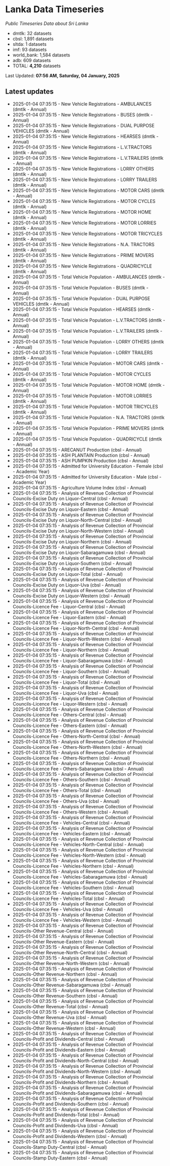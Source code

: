 # Lanka Data Timeseries
*Public Timeseries Data about Sri Lanka*

* dmtlk: 32 datasets
* cbsl: 1,891 datasets
* sltda: 1 datasets
* imf: 93 datasets
* world_bank: 1,584 datasets
* adb: 609 datasets
* TOTAL: **4,210** datasets

Last Updated: **07:56 AM, Saturday, 04 January, 2025**

## Latest updates

* 2025-01-04 07:35:15 - New Vehicle Registrations - AMBULANCES (dmtlk - Annual)
* 2025-01-04 07:35:15 - New Vehicle Registrations - BUSES (dmtlk - Annual)
* 2025-01-04 07:35:15 - New Vehicle Registrations - DUAL PURPOSE VEHICLES (dmtlk - Annual)
* 2025-01-04 07:35:15 - New Vehicle Registrations - HEARSES (dmtlk - Annual)
* 2025-01-04 07:35:15 - New Vehicle Registrations - L.V.TRACTORS (dmtlk - Annual)
* 2025-01-04 07:35:15 - New Vehicle Registrations - L.V.TRAILERS (dmtlk - Annual)
* 2025-01-04 07:35:15 - New Vehicle Registrations - LORRY OTHERS (dmtlk - Annual)
* 2025-01-04 07:35:15 - New Vehicle Registrations - LORRY TRAILERS (dmtlk - Annual)
* 2025-01-04 07:35:15 - New Vehicle Registrations - MOTOR CARS (dmtlk - Annual)
* 2025-01-04 07:35:15 - New Vehicle Registrations - MOTOR CYCLES (dmtlk - Annual)
* 2025-01-04 07:35:15 - New Vehicle Registrations - MOTOR HOME (dmtlk - Annual)
* 2025-01-04 07:35:15 - New Vehicle Registrations - MOTOR LORRIES (dmtlk - Annual)
* 2025-01-04 07:35:15 - New Vehicle Registrations - MOTOR TRICYCLES (dmtlk - Annual)
* 2025-01-04 07:35:15 - New Vehicle Registrations - N.A. TRACTORS (dmtlk - Annual)
* 2025-01-04 07:35:15 - New Vehicle Registrations - PRIME MOVERS (dmtlk - Annual)
* 2025-01-04 07:35:15 - New Vehicle Registrations - QUADRICYCLE (dmtlk - Annual)
* 2025-01-04 07:35:15 - Total Vehicle Population - AMBULANCES (dmtlk - Annual)
* 2025-01-04 07:35:15 - Total Vehicle Population - BUSES (dmtlk - Annual)
* 2025-01-04 07:35:15 - Total Vehicle Population - DUAL PURPOSE VEHICLES (dmtlk - Annual)
* 2025-01-04 07:35:15 - Total Vehicle Population - HEARSES (dmtlk - Annual)
* 2025-01-04 07:35:15 - Total Vehicle Population - L.V.TRACTORS (dmtlk - Annual)
* 2025-01-04 07:35:15 - Total Vehicle Population - L.V.TRAILERS (dmtlk - Annual)
* 2025-01-04 07:35:15 - Total Vehicle Population - LORRY OTHERS (dmtlk - Annual)
* 2025-01-04 07:35:15 - Total Vehicle Population - LORRY TRAILERS (dmtlk - Annual)
* 2025-01-04 07:35:15 - Total Vehicle Population - MOTOR CARS (dmtlk - Annual)
* 2025-01-04 07:35:15 - Total Vehicle Population - MOTOR CYCLES (dmtlk - Annual)
* 2025-01-04 07:35:15 - Total Vehicle Population - MOTOR HOME (dmtlk - Annual)
* 2025-01-04 07:35:15 - Total Vehicle Population - MOTOR LORRIES (dmtlk - Annual)
* 2025-01-04 07:35:15 - Total Vehicle Population - MOTOR TRICYCLES (dmtlk - Annual)
* 2025-01-04 07:35:15 - Total Vehicle Population - N.A. TRACTORS (dmtlk - Annual)
* 2025-01-04 07:35:15 - Total Vehicle Population - PRIME MOVERS (dmtlk - Annual)
* 2025-01-04 07:35:15 - Total Vehicle Population - QUADRICYCLE (dmtlk - Annual)
* 2025-01-04 07:35:15 - ARECANUT Production (cbsl - Annual)
* 2025-01-04 07:35:15 - ASH PLANTAIN Production (cbsl - Annual)
* 2025-01-04 07:35:15 - ASH PUMPKIN Production (cbsl - Annual)
* 2025-01-04 07:35:15 - Admitted for University Education - Female (cbsl - Academic Year)
* 2025-01-04 07:35:15 - Admitted for University Education - Male (cbsl - Academic Year)
* 2025-01-04 07:35:15 - Agriculture Volume Index (cbsl - Annual)
* 2025-01-04 07:35:15 - Analysis of Revenue Collection of Provincial Councils-Excise Duty on Liquor-Central (cbsl - Annual)
* 2025-01-04 07:35:15 - Analysis of Revenue Collection of Provincial Councils-Excise Duty on Liquor-Eastern (cbsl - Annual)
* 2025-01-04 07:35:15 - Analysis of Revenue Collection of Provincial Councils-Excise Duty on Liquor-North-Central (cbsl - Annual)
* 2025-01-04 07:35:15 - Analysis of Revenue Collection of Provincial Councils-Excise Duty on Liquor-North-Western (cbsl - Annual)
* 2025-01-04 07:35:15 - Analysis of Revenue Collection of Provincial Councils-Excise Duty on Liquor-Northern (cbsl - Annual)
* 2025-01-04 07:35:15 - Analysis of Revenue Collection of Provincial Councils-Excise Duty on Liquor-Sabaragamuwa (cbsl - Annual)
* 2025-01-04 07:35:15 - Analysis of Revenue Collection of Provincial Councils-Excise Duty on Liquor-Southern (cbsl - Annual)
* 2025-01-04 07:35:15 - Analysis of Revenue Collection of Provincial Councils-Excise Duty on Liquor-Total (cbsl - Annual)
* 2025-01-04 07:35:15 - Analysis of Revenue Collection of Provincial Councils-Excise Duty on Liquor-Uva (cbsl - Annual)
* 2025-01-04 07:35:15 - Analysis of Revenue Collection of Provincial Councils-Excise Duty on Liquor-Western (cbsl - Annual)
* 2025-01-04 07:35:15 - Analysis of Revenue Collection of Provincial Councils-Licence Fee - Liquor-Central (cbsl - Annual)
* 2025-01-04 07:35:15 - Analysis of Revenue Collection of Provincial Councils-Licence Fee - Liquor-Eastern (cbsl - Annual)
* 2025-01-04 07:35:15 - Analysis of Revenue Collection of Provincial Councils-Licence Fee - Liquor-North-Central (cbsl - Annual)
* 2025-01-04 07:35:15 - Analysis of Revenue Collection of Provincial Councils-Licence Fee - Liquor-North-Western (cbsl - Annual)
* 2025-01-04 07:35:15 - Analysis of Revenue Collection of Provincial Councils-Licence Fee - Liquor-Northern (cbsl - Annual)
* 2025-01-04 07:35:15 - Analysis of Revenue Collection of Provincial Councils-Licence Fee - Liquor-Sabaragamuwa (cbsl - Annual)
* 2025-01-04 07:35:15 - Analysis of Revenue Collection of Provincial Councils-Licence Fee - Liquor-Southern (cbsl - Annual)
* 2025-01-04 07:35:15 - Analysis of Revenue Collection of Provincial Councils-Licence Fee - Liquor-Total (cbsl - Annual)
* 2025-01-04 07:35:15 - Analysis of Revenue Collection of Provincial Councils-Licence Fee - Liquor-Uva (cbsl - Annual)
* 2025-01-04 07:35:15 - Analysis of Revenue Collection of Provincial Councils-Licence Fee - Liquor-Western (cbsl - Annual)
* 2025-01-04 07:35:15 - Analysis of Revenue Collection of Provincial Councils-Licence Fee - Others-Central (cbsl - Annual)
* 2025-01-04 07:35:15 - Analysis of Revenue Collection of Provincial Councils-Licence Fee - Others-Eastern (cbsl - Annual)
* 2025-01-04 07:35:15 - Analysis of Revenue Collection of Provincial Councils-Licence Fee - Others-North-Central (cbsl - Annual)
* 2025-01-04 07:35:15 - Analysis of Revenue Collection of Provincial Councils-Licence Fee - Others-North-Western (cbsl - Annual)
* 2025-01-04 07:35:15 - Analysis of Revenue Collection of Provincial Councils-Licence Fee - Others-Northern (cbsl - Annual)
* 2025-01-04 07:35:15 - Analysis of Revenue Collection of Provincial Councils-Licence Fee - Others-Sabaragamuwa (cbsl - Annual)
* 2025-01-04 07:35:15 - Analysis of Revenue Collection of Provincial Councils-Licence Fee - Others-Southern (cbsl - Annual)
* 2025-01-04 07:35:15 - Analysis of Revenue Collection of Provincial Councils-Licence Fee - Others-Total (cbsl - Annual)
* 2025-01-04 07:35:15 - Analysis of Revenue Collection of Provincial Councils-Licence Fee - Others-Uva (cbsl - Annual)
* 2025-01-04 07:35:15 - Analysis of Revenue Collection of Provincial Councils-Licence Fee - Others-Western (cbsl - Annual)
* 2025-01-04 07:35:15 - Analysis of Revenue Collection of Provincial Councils-Licence Fee - Vehicles-Central (cbsl - Annual)
* 2025-01-04 07:35:15 - Analysis of Revenue Collection of Provincial Councils-Licence Fee - Vehicles-Eastern (cbsl - Annual)
* 2025-01-04 07:35:15 - Analysis of Revenue Collection of Provincial Councils-Licence Fee - Vehicles-North-Central (cbsl - Annual)
* 2025-01-04 07:35:15 - Analysis of Revenue Collection of Provincial Councils-Licence Fee - Vehicles-North-Western (cbsl - Annual)
* 2025-01-04 07:35:15 - Analysis of Revenue Collection of Provincial Councils-Licence Fee - Vehicles-Northern (cbsl - Annual)
* 2025-01-04 07:35:15 - Analysis of Revenue Collection of Provincial Councils-Licence Fee - Vehicles-Sabaragamuwa (cbsl - Annual)
* 2025-01-04 07:35:15 - Analysis of Revenue Collection of Provincial Councils-Licence Fee - Vehicles-Southern (cbsl - Annual)
* 2025-01-04 07:35:15 - Analysis of Revenue Collection of Provincial Councils-Licence Fee - Vehicles-Total (cbsl - Annual)
* 2025-01-04 07:35:15 - Analysis of Revenue Collection of Provincial Councils-Licence Fee - Vehicles-Uva (cbsl - Annual)
* 2025-01-04 07:35:15 - Analysis of Revenue Collection of Provincial Councils-Licence Fee - Vehicles-Western (cbsl - Annual)
* 2025-01-04 07:35:15 - Analysis of Revenue Collection of Provincial Councils-Other Revenue-Central (cbsl - Annual)
* 2025-01-04 07:35:15 - Analysis of Revenue Collection of Provincial Councils-Other Revenue-Eastern (cbsl - Annual)
* 2025-01-04 07:35:15 - Analysis of Revenue Collection of Provincial Councils-Other Revenue-North-Central (cbsl - Annual)
* 2025-01-04 07:35:15 - Analysis of Revenue Collection of Provincial Councils-Other Revenue-North-Western (cbsl - Annual)
* 2025-01-04 07:35:15 - Analysis of Revenue Collection of Provincial Councils-Other Revenue-Northern (cbsl - Annual)
* 2025-01-04 07:35:15 - Analysis of Revenue Collection of Provincial Councils-Other Revenue-Sabaragamuwa (cbsl - Annual)
* 2025-01-04 07:35:15 - Analysis of Revenue Collection of Provincial Councils-Other Revenue-Southern (cbsl - Annual)
* 2025-01-04 07:35:15 - Analysis of Revenue Collection of Provincial Councils-Other Revenue-Total (cbsl - Annual)
* 2025-01-04 07:35:15 - Analysis of Revenue Collection of Provincial Councils-Other Revenue-Uva (cbsl - Annual)
* 2025-01-04 07:35:15 - Analysis of Revenue Collection of Provincial Councils-Other Revenue-Western (cbsl - Annual)
* 2025-01-04 07:35:15 - Analysis of Revenue Collection of Provincial Councils-Profit and Dividends-Central (cbsl - Annual)
* 2025-01-04 07:35:15 - Analysis of Revenue Collection of Provincial Councils-Profit and Dividends-Eastern (cbsl - Annual)
* 2025-01-04 07:35:15 - Analysis of Revenue Collection of Provincial Councils-Profit and Dividends-North-Central (cbsl - Annual)
* 2025-01-04 07:35:15 - Analysis of Revenue Collection of Provincial Councils-Profit and Dividends-North-Western (cbsl - Annual)
* 2025-01-04 07:35:15 - Analysis of Revenue Collection of Provincial Councils-Profit and Dividends-Northern (cbsl - Annual)
* 2025-01-04 07:35:15 - Analysis of Revenue Collection of Provincial Councils-Profit and Dividends-Sabaragamuwa (cbsl - Annual)
* 2025-01-04 07:35:15 - Analysis of Revenue Collection of Provincial Councils-Profit and Dividends-Southern (cbsl - Annual)
* 2025-01-04 07:35:15 - Analysis of Revenue Collection of Provincial Councils-Profit and Dividends-Total (cbsl - Annual)
* 2025-01-04 07:35:15 - Analysis of Revenue Collection of Provincial Councils-Profit and Dividends-Uva (cbsl - Annual)
* 2025-01-04 07:35:15 - Analysis of Revenue Collection of Provincial Councils-Profit and Dividends-Western (cbsl - Annual)
* 2025-01-04 07:35:15 - Analysis of Revenue Collection of Provincial Councils-Stamp Duty-Central (cbsl - Annual)
* 2025-01-04 07:35:15 - Analysis of Revenue Collection of Provincial Councils-Stamp Duty-Eastern (cbsl - Annual)